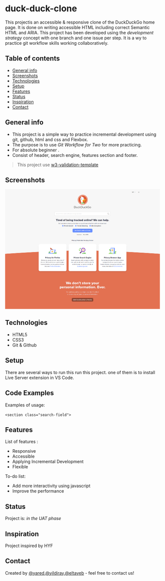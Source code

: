 # duck-duck-clone

 This projectis an accessible & responsive clone of the DuckDuckGo home page.
 It is done on writing accessible HTML including correct Semantic HTML and ARIA. 
This project has been developed using the _development strategy_ concept with one branch and one issue per step.
It is a wy to practice git workflow skills working collaboratively.
## Table of contents
* [General info](#general-info)
* [Screenshots](#screenshots)
* [Technologies](#technologies)
* [Setup](#setup)
* [Features](#features)
* [Status](#status)
* [Inspiration](#inspiration)
* [Contact](#contact)

## General info
 - This project is a simple way to practice incremental development using git, github, html and css and Flexbox.
- The purpose is to use  _Git Workflow for Two_ for more practicing.
- For absolute beginner .
- Consist of header, search engine, features section and footer.
> This project use [w3-validation-template](https://github.com/HackYourFutureBelgium/w3-validation-template)

## Screenshots
![Example screenshot](./images/Duck-screenshot-1-06.png)

## Technologies
* HTML5
* CSS3
* Git & Github

## Setup
There are several ways to run this run this project. one of them is to install Live Server extension in VS Code.

## Code Examples
Examples of usage:

`<section class="search-field">`

## Features
List of features :

* Responsive
* Accessible
* Applying Incremental Development 
* Flexible

To-do list:
* Add more interactivity using javascript
* Improve the performance

## Status
Project is: _in the UAT phase_

## Inspiration
Project inspired by  HYF

## Contact
Created by [@yared](https://github.com/yaredyilma),[@yildiray](https://github.com/yildiraykoyuncu),[@eltayeb](https://github.com/Eltayeb-Elgaali) - feel free to contact us!
